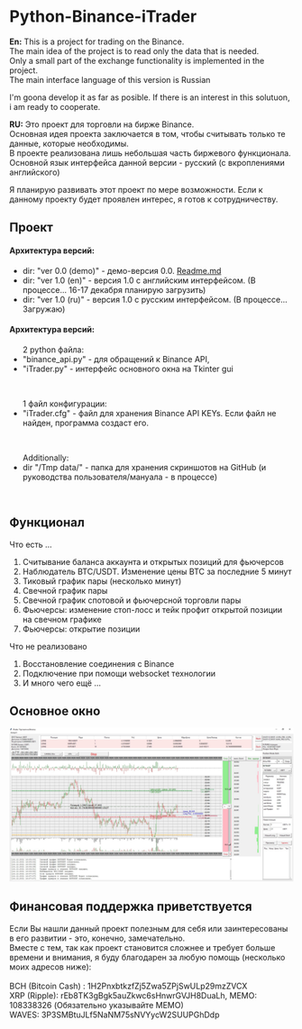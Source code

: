 # Python-Binance-iTrader
<B>En:</B> This is a project for trading on the Binance.<BR>
The main idea of the project is to read only the data that is needed. <BR>
Only a small part of the exchange functionality is implemented in the project. <BR>
The main interface language of this version is Russian <BR>

I'm goona develop it as far as posible. If there is  an interest in this solutuon, i am ready to cooperate.

<B>RU:</B> Это проект для торговли на бирже Binance.<BR>
Основная идея проекта заключается в том, чтобы считывать только те данные, которые необходимы.<BR>
В проекте реализована лишь небольшая часть биржевого функционала.<BR>
Основной язык интерфейса данной версии - русский (с вкроплениями английского)<BR>

Я планирую развивать этот проект по мере возможности. Если к данному проекту будет проявлен интерес, я готов к сотрудничеству.

  
## Проект<BR>
#### Архитектура версий:
 - dir: "ver 0.0 (demo)" - демо-версия 0.0. <A href="https://github.com/GeorgeGor15/Python-Binance-iTrader/blob/main/ver%200.0%20(demo)/README.md">Readme.md</A>   
 - dir: "ver 1.0 (en)" - версия 1.0 с английским интерфейсом. (В процессе... 16-17 декабря планирую загрузить)  
 - dir: "ver 1.0 (ru)" - версия 1.0 с русским интерфейсом. (В процессе... Загружаю) 
  
#### Архитектура версий:
<UL>2 python файла: <BR>
  <LI>"binance_api.py" - для обращений к Binance API, <BR>
  <LI>"iTrader.py" - интерфейс основного окна на Tkinter gui</OL></UL><BR>
<UL>1 файл конфигурации: <BR>
<LI>"iTrader.cfg" - файл для хранения Binance API KEYs. Если файл не найден, программа создаст его.</UL><BR>
<UL>Additionally: <BR>
 <LI>dir "/Tmp data/" - папка для хранения скриншотов на GitHub (и руководства пользователя/мануала - в процессе)</UL><BR>
      

## Функционал
Что есть ...
<OL><LI>Считывание баланса аккаунта и открытых позиций для фьючерсов
<LI>Наблюдатель BTC/USDT. Изменение цены BTC за последние 5 минут
<LI>Тиковый график пары (несколько минут)
<LI>Свечной график пары
<LI>Свечной график спотовой и фьючерсной торговли пары
<LI>Фьючерсы: изменение стоп-лосс и тейк профит открытой позиции на свечном графике
<LI>Фьючерсы: открытие позиции
</OL>
 Что не реализовано
<OL><LI>Восстановление соединения с Binance
<LI>Подключение при помощи websocket технологии
<LI>И много чего ещё ...
</OL>   
  
## Основное окно
 ![window](https://github.com/GeorgeGor15/Python-Binance-iTrader/blob/main/ver%201.0%20(ru)/Tmp%20data/MW%20(1.0).jpg?raw=true)
  
  
## Финансовая поддержка приветствуется<BR>
Если Вы нашли данный проект полезным для себя или заинтересованы в его развитии - это, конечно, замечательно.<BR>
Вместе с тем, так как проект становится сложнее и требует больше времени и внимания, я буду благодарен за любую помощь (несколько моих адресов ниже):<BR>
<BR>
BCH (Bitcoin Cash)  : 1H2PnxbtkzfZj5Zwa5ZPjSwULp29mzZVCX  <BR>
XRP (Ripple): rEb8TK3gBgk5auZkwc6sHnwrGVJH8DuaLh, MEMO: 108338326 (Обязательно указывайте MEMO)<BR>
WAVES: 3P3SMBtuJLf5NaNM75sNVYycW2SUUPGhDdp
